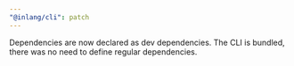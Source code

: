```yaml
---
"@inlang/cli": patch
---
```


Dependencies are now declared as dev dependencies. The CLI is bundled, there was no need to define regular dependencies.

